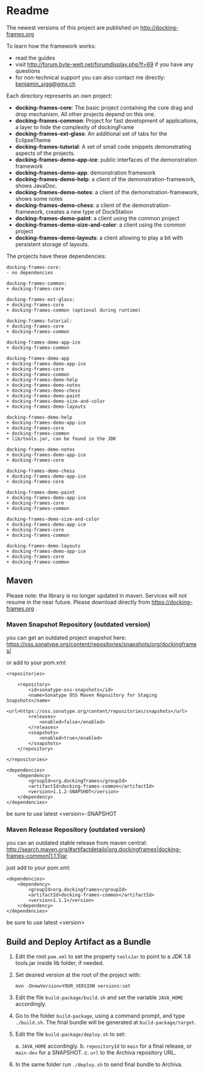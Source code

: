 # Readme

The newest versions of this project are published on http://docking-frames.org

To learn how the framework works:

* read the guides
* visit http://forum.byte-welt.net/forumdisplay.php?f=69 if you have any questions
* for non-technical support you can also contact me directly: benjamin_sigg@gmx.ch

Each directory represents an own project:

* **docking-frames-core**: The basic project containing the core drag and drop mechanism. All other projects depend on this one.
* **docking-frames-common**: Project for fast development of applications, a layer to hide the complexity of dockingFrame
* **docking-frames-ext-glass**: An additional set of tabs for the EclipseTheme
* **docking-frames-tutorial**: A set of small code snippets demonstrating aspects of the projects.
* **docking-frames-demo-app-ice**: public interfaces of the demonstration framework
* **docking-frames-demo-app**: demonstration framework
* **docking-frames-demo-help**: a client of the demonstration-framework, shows JavaDoc.
* **docking-frames-demo-notes**: a client of the demonstration-framework, shows some notes
* **docking-frames-demo-chess**: a client of the demonstration-framework, creates a new type of DockStation
* **docking-frames-demo-paint**: a client using the common project
* **docking-frames-demo-size-and-color**: a client using the common project
* **docking-frames-demo-layouts**: a client allowing to play a bit with persistent storage of layouts.

The projects have these dependencies:

    docking-frames-core:
    - no dependencies

    docking-frames-common:
    + docking-frames-core

    docking-frames-ext-glass:
    + docking-frames-core
    + docking-frames-common (optional during runtime)

    docking-frames-tutorial:
    + docking-frames-core
    + docking-frames-common

    docking-frames-demo-app-ice
    + docking-frames-common

    docking-frames-demo-app
    + docking-frames-demo-app-ice
    + docking-frames-core
    + docking-frames-common
    + docking-frames-demo-help
    + docking-frames-demo-notes
    + docking-frames-demo-chess
    + docking-frames-demo-paint
    + docking-frames-demo-size-and-color
    + docking-frames-demo-layouts

    docking-frames-demo-help
    + docking-frames-demo-app-ice
    + docking-frames-core
    + docking-frames-common
    + lib/tools.jar, can be found in the JDK

    docking-frames-demo-notes
    + docking-frames-demo-app-ice
    + docking-frames-core

    docking-frames-demo-chess
    + docking-frames-demo-app-ice
    + docking-frames-core

    docking-frames-demo-paint
    + docking-frames-demo-app-ice
    + docking-frames-core
    + docking-frames-common

    docking-frames-demo-size-and-color
    + docking-frames-demo-app-ice
    + docking-frames-core
    + docking-frames-common

    docking-frames-demo-layouts
    + docking-frames-demo-app-ice
    + docking-frames-core
    + docking-frames-common

## Maven

Please note: the library is no longer updated in maven. Services will not resume in the near future. Please download directly from https://docking-frames.org .

### Maven Snapshot Repository (outdated version)

you can get an outdated project snapshot here:
https://oss.sonatype.org/content/repositories/snapshots/org/dockingframes/

or add to your pom.xml:

    <repositories>

        <repository>
            <id>sonatype-oss-snapshots</id>
            <name>Sonatype OSS Maven Repository for Staging Snapshots</name>
            <url>https://oss.sonatype.org/content/repositories/snapshots</url>
            <releases>
                <enabled>false</enabled>
            </releases>
            <snapshots>
                <enabled>true</enabled>
            </snapshots>
        </repository>

    </repositories>

    <dependencies>
        <dependency>
            <groupId>org.dockingframes</groupId>
            <artifactId>docking-frames-common</artifactId>
            <version>1.1.2-SNAPSHOT</version>
        </dependency>
    </dependencies>

be sure to use latest &lt;version>-SNAPSHOT


### Maven Release Repository (outdated version)

you can an outdated stable release from maven central:
http://search.maven.org/#artifactdetails|org.dockingframes|docking-frames-common|1.1.1|jar

just add to your pom.xml:

    <dependencies>
        <dependency>
            <groupId>org.dockingframes</groupId>
            <artifactId>docking-frames-common</artifactId>
            <version>1.1.1</version>
        </dependency>
    </dependencies>

be sure to use latest &lt;version>

## Build and Deploy Artifact as a Bundle

1. Edit the root `pom.xml` to set the property `toolsJar` to point to a JDK 1.8 tools.jar inside lib folder, 
   if needed.

2. Set desired version at the root of the project with:
    ```
    mvn -DnewVersion=YOUR_VERSION versions:set
    ```

3. Edit the file `build-package/build.sh` and set the variable `JAVA_HOME` accordingly.

4. Go to the folder `build-package`, using a command prompt, and type `./build.sh`. The final bundle will be
   generated at `build-package/target`.

5. Edit the file `build-package/deploy.sh` to set:

   a. `JAVA_HOME` accordingly. 
   b. `repositoryId` to `main` for a final release, or `main-dev` for a SNAPSHOT. 
   c. `url` to the Archiva repository URL.

6. In the same folder run `./deploy.sh` to send final bundle to Archiva.

